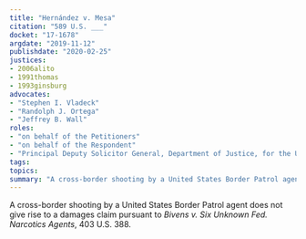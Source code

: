 ```yaml
---
title: "Hernández v. Mesa"
citation: "589 U.S. ___"
docket: "17-1678"
argdate: "2019-11-12"
publishdate: "2020-02-25"
justices:
- 2006alito
- 1991thomas
- 1993ginsburg
advocates:
- "Stephen I. Vladeck"
- "Randolph J. Ortega"
- "Jeffrey B. Wall"
roles:
- "on behalf of the Petitioners"
- "on behalf of the Respondent"
- "Principal Deputy Solicitor General, Department of Justice, for the United States, as amicus curiae, supporting the Respondent"
tags:
topics:
summary: "A cross-border shooting by a United States Border Patrol agent does not give rise to a damages claim pursuant to Bivens v. Six Unknown Fed. Narcotics Agents, 403 U.S. 388."
---
```

A cross-border shooting by a United States Border Patrol agent does not give rise to a damages claim pursuant to *Bivens v. Six Unknown Fed. Narcotics Agents*, 403 U.S. 388.

